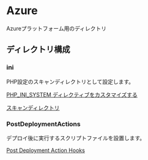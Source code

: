# Azure

Azureプラットフォーム用のディレクトリ

## ディレクトリ構成

### ini

PHP設定のスキャンディレクトリとして設定します。

[PHP_INI_SYSTEM ディレクティブをカスタマイズする](https://docs.microsoft.com/ja-jp/azure/app-service/configure-language-php?pivots=platform-windows#customize-php_ini_system-directives)

[スキャンディレクトリ](https://www.php.net/manual/ja/configuration.file.php#configuration.file.scan)

### PostDeploymentActions

デプロイ後に実行するスクリプトファイルを設置します。

[Post Deployment Action Hooks](https://github.com/projectkudu/kudu/wiki/Post-Deployment-Action-Hooks)
